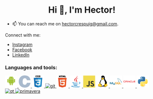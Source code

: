 <h1 align = "center"> Hi 👋, I'm Hector! </h1>

- 📫 You can reach me on hectorcrespuig@gmail.com.

Connect with me:
- [Instagram](https://www.instagram.com/crespuig/)
- [Facebook](https://www.facebook.com/hector.crespopuig)
- [LinkedIn](https://www.linkedin.com/in/h%C3%A9ctor-crespo-puig-b22141b9/)

<h3 align =" left "> Languages and tools: </h3>
<p align = "left"> 
<a href="https://developer.android.com" target="_blank"> <img src = "https://raw.githubusercontent.com/devicons/devicon/master/icons/android/android-original-wordmark.svg "alt =" android "width =" 40 "height =" 40 "/> </a>
<a href ="https://www.cprogramming.com/"target = "_blank"> <img src = "https://raw.githubusercontent.com/devicons/devicon/master/icons/c/c-original.svg" alt = "c" width = "40" height = "40"/> </a> 
<a href =" https://www.w3schools.com/css/ "target ="_blank "> <img src ="https://raw.githubusercontent.com/devicons/devicon/master/icons/css3/css3-original-wordmark.svg"alt =" css3 "width =" 40 "height =" 40 "/> </a> 
<a href="https://git-scm.com/" target="_blank"> <img src ="https://www.vectorlogo.zone/logos/git-scm/git-scm-icon.svg"alt =" git "width =" 40 "height =" 40 "/> </a> 
<a href =" https://www.w3.org/html/ "target =" _ blank "><img src = "https://raw.githubusercontent.com/devicons/devicon/master/icons/html5/html5-original-wordmark.svg" alt = "html5" width = "40" height = "40" /> </a> 
<a href="https://www.java.com" target="_blank"> <img src = "https://raw.githubusercontent.com/devicons/devicon/master/icons/java/java-original.svg "alt =" java "width =" 40 "height =" 40 "/> </a> 
<a href =" https://developer.mozilla.org/en-US/docs/Web/JavaScript "target =" _ blank "> <img src="https://raw.githubusercontent.com/devicons/devicon/master/icons/javascript/javascript-original.svg "alt =" javascript "width =" 40 "de altura = "40" /></a> 
<a href="https://www.linux.org/" target="_blank"> <img src = "https://raw.githubusercontent.com/devicons/devicon/master/icons/linux/linux-original.svg"alt =" linux "width =" 40 "height =" 40 "/> </a> 
<a href="https://www.mysql.com/" target="_blank"> <img src = "https://raw.githubusercontent.com/devicons/devicon/master/icons/mysql/mysql-original-wordmark.svg" alt = "mysql" width = "40" height = "40" /> </a> 
<a href="https://www.oracle.com/" target="_blank"> <img src = "https://raw.githubusercontent.com/devicons/devicon/master/icons/oracle/oracle-original.svg"alt = "oracle" width = "40" height = "40" /> </a> 
<a href="https://www.python.org" target="_blank"> <img src = "https://raw.githubusercontent.com/devicons/devicon/master/icons/python/python-original.svg"alt =" python "width =" 40 "height =" 40 "/> </a> 
<a href =" https : //www.qt.io/ "target =" _ blank "> <img src ="https://upload.wikimedia.org/wikipedia/commons/0/0b/Qt_logo_2016.svg"alt =" qt "width = "40" height = "40" /> </a> 
<a href="https://spring.io/" target="_blank"> <img src = "https://www.vectorlogo.zone/logos/springio/springio-icon.svg"alt =" primavera "width =" 40 "height =" 40 "/> </a> </p>
